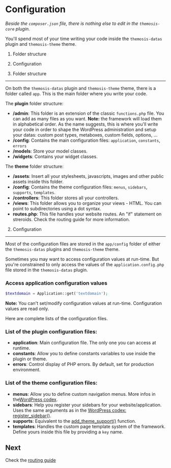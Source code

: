 Configuration
=============
_Beside the `composer.json` file, there is nothing else to edit in the `themosis-core` plugin._

You'll spend most of your time writing your code inside the `themosis-datas` plugin and `themosis-theme` theme.

1. Folder structure
2. Configuration


1. Folder structure
-------------------
On both the `themosis-datas` plugin and `themosis-theme` theme, there is a folder called `app`. This is the main folder where you write your code.

The **plugin** folder structure:

- **/admin**: This folder is an extension of the classic `functions.php` file. You can add as many files as you want. **Note:** the framework will load them in alphabetical order. As the name suggests, this is where you'll write your code in order to shape the WordPress administration and setup your datas: custom post types, metaboxes, custom fields, options, ...
- **/config**: Contains the main configuration files: `application`, `constants`, `errors`
- **/models**: Store your model classes.
- **/widgets**: Contains your widget classes.

The **theme** folder structure:

- **/assets**: Insert all your stylesheets, javascripts, images and other public assets inside this folder.
- **/config**: Contains the theme configuration files: `menus`, `sidebars`, `supports`, `templates`.
- **/controllers**: This folder stores all your controllers.
- **/views**: This folder allows you to organize your views - HTML. You can point to subdirectories using a dot syntax.
- **routes.php**: This file handles your website routes. An "if" statement on streroids. Check the routing guide for more information.

2. Configuration
----------------

Most of the configuration files are stored in the `app/config` folder of either the `themosis-datas` plugins and `themosis-theme` theme.

Sometimes you may want to access configuration values at run-time. But you're constrained to only access the values of the `application.config.php` file stored in the `themosis-datas` plugin.

### Access application configuration values

```php
$textdomain = Application::get('textdomain');
```

**Note:** You can't set/modify configuration values at run-time. Configuration values are read only.

Here are complete lists of the configuration files.

### List of the plugin configuration files:
* **application**: Main configuration file. The only one you can access at runtime.
* **constants**: Allow you to define constants variables to use inside the plugin or theme.
* **errors**: Control display of PHP errors. By default, set for production environment.

### List of the theme configuration files:
* **menus**: Allow you to define custom navigation menus. More infos in the[WordPress codex](http://codex.wordpress.org/Navigation_Menus).
* **sidebars**: Help you register your sidebars for your website/application. Uses the same arguments as in the [WordPress codex: register_sidebar()](http://codex.wordpress.org/Function_Reference/register_sidebar).
* **supports**: Equivalent to the [add\_theme\_support()](http://codex.wordpress.org/Function_Reference/add_theme_support) function.
* **templates**: Handles the custom page template system of the framework. Define yours inside this file by providing a `key` name.

Next
----
Check the [routing guide](https://github.com/themosis/documentation/blob/master/routing.md)